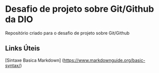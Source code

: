 # Desafio de projeto sobre Git/Github da DIO
Repositório criado para o desafio de projeto sobre Git/Github

## Links Úteis 
[Sintaxe Basica Markdown] (https://www.markdownguide.org/basic-syntax/) 
